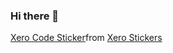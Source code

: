 ### Hi there 👋

<div class="tenor-gif-embed" data-postid="24040429" data-share-method="host" data-aspect-ratio="1" data-width="100%"><a href="https://tenor.com/view/xero-code-code-xer0-code_xer0-code-xero-gif-24040429">Xero Code Sticker</a>from <a href="https://tenor.com/search/xero-stickers">Xero Stickers</a>
</div> 
<script type="text/javascript" async src="https://tenor.com/embed.js"></script>
<!--
**mmmaimankarae/mmmaimankarae** is a ✨ _special_ ✨ repository because its `README.md` (this file) appears on your GitHub profile.

Here are some ideas to get you started:

- 🔭 I’m currently working on ...
- 🌱 I’m currently learning ...
- 👯 I’m looking to collaborate on ...
- 🤔 I’m looking for help with ...
- 💬 Ask me about ...
- 📫 How to reach me: ...
- 😄 Pronouns: ...
- ⚡ Fun fact: ...
-->
